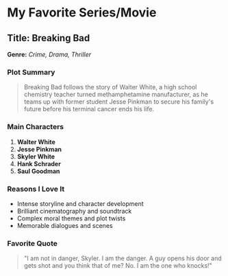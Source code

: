 # My Favorite Series/Movie

## Title: **Breaking Bad**

**Genre:** *Crime, Drama, Thriller*

### Plot Summary
> Breaking Bad follows the story of Walter White, a high school chemistry teacher turned methamphetamine manufacturer, as he teams up with former student Jesse Pinkman to secure his family's future before his terminal cancer ends his life. 

### Main Characters
1. **Walter White**
2. **Jesse Pinkman**
3. **Skyler White**
4. **Hank Schrader**
5. **Saul Goodman**

### Reasons I Love It
- Intense storyline and character development
- Brilliant cinematography and soundtrack
- Complex moral themes and plot twists
- Memorable dialogues and scenes

### Favorite Quote
> "I am not in danger, Skyler. I am the danger. A guy opens his door and gets shot and you think that of me? No. I am the one who knocks!"

